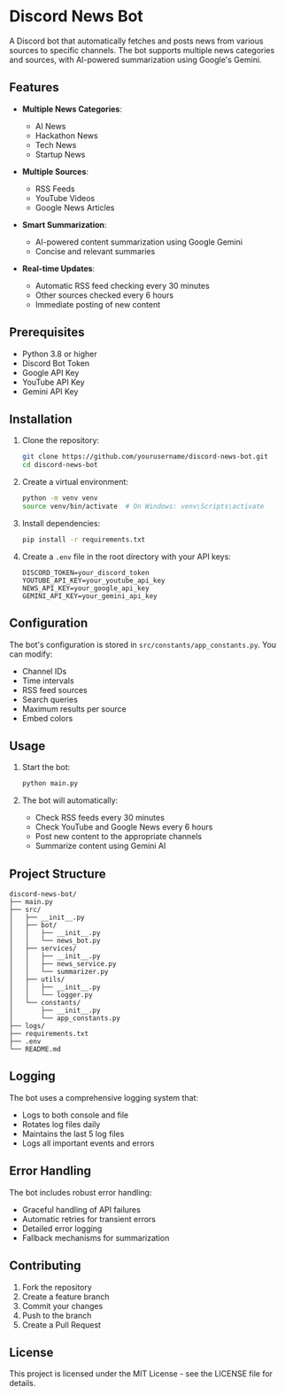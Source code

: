 # Discord News Bot

A Discord bot that automatically fetches and posts news from various sources to specific channels. The bot supports multiple news categories and sources, with AI-powered summarization using Google's Gemini.

## Features

- **Multiple News Categories**:
  - AI News
  - Hackathon News
  - Tech News
  - Startup News

- **Multiple Sources**:
  - RSS Feeds
  - YouTube Videos
  - Google News Articles

- **Smart Summarization**:
  - AI-powered content summarization using Google Gemini
  - Concise and relevant summaries

- **Real-time Updates**:
  - Automatic RSS feed checking every 30 minutes
  - Other sources checked every 6 hours
  - Immediate posting of new content

## Prerequisites

- Python 3.8 or higher
- Discord Bot Token
- Google API Key
- YouTube API Key
- Gemini API Key

## Installation

1. Clone the repository:
   ```bash
   git clone https://github.com/yourusername/discord-news-bot.git
   cd discord-news-bot
   ```

2. Create a virtual environment:
   ```bash
   python -m venv venv
   source venv/bin/activate  # On Windows: venv\Scripts\activate
   ```

3. Install dependencies:
   ```bash
   pip install -r requirements.txt
   ```

4. Create a `.env` file in the root directory with your API keys:
   ```env
   DISCORD_TOKEN=your_discord_token
   YOUTUBE_API_KEY=your_youtube_api_key
   NEWS_API_KEY=your_google_api_key
   GEMINI_API_KEY=your_gemini_api_key
   ```

## Configuration

The bot's configuration is stored in `src/constants/app_constants.py`. You can modify:

- Channel IDs
- Time intervals
- RSS feed sources
- Search queries
- Maximum results per source
- Embed colors

## Usage

1. Start the bot:
   ```bash
   python main.py
   ```

2. The bot will automatically:
   - Check RSS feeds every 30 minutes
   - Check YouTube and Google News every 6 hours
   - Post new content to the appropriate channels
   - Summarize content using Gemini AI

## Project Structure

```
discord-news-bot/
├── main.py
├── src/
│   ├── __init__.py
│   ├── bot/
│   │   ├── __init__.py
│   │   └── news_bot.py
│   ├── services/
│   │   ├── __init__.py
│   │   ├── news_service.py
│   │   └── summarizer.py
│   ├── utils/
│   │   ├── __init__.py
│   │   └── logger.py
│   └── constants/
│       ├── __init__.py
│       └── app_constants.py
├── logs/
├── requirements.txt
├── .env
└── README.md
```

## Logging

The bot uses a comprehensive logging system that:
- Logs to both console and file
- Rotates log files daily
- Maintains the last 5 log files
- Logs all important events and errors

## Error Handling

The bot includes robust error handling:
- Graceful handling of API failures
- Automatic retries for transient errors
- Detailed error logging
- Fallback mechanisms for summarization

## Contributing

1. Fork the repository
2. Create a feature branch
3. Commit your changes
4. Push to the branch
5. Create a Pull Request

## License

This project is licensed under the MIT License - see the LICENSE file for details. 